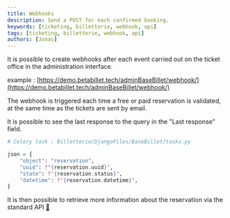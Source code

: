 ```yaml
---
title: Webhooks
description: Send a POST for each confirmed booking.
keywords: [ticketing, billetterie, webhook, api]
tags: [ticketing, billetterie, webhook, api]
authors: [Jonas]
---
```


It is possible to create webhooks after each event carried out on the ticket office in the administration interface.

example : [https://demo.betabillet.tech/adminBaseBillet/webhook/](https://demo.betabillet.tech/adminBaseBillet/webhook/)

The webhook is triggered each time a free or paid reservation is validated, at the same time as the tickets are sent by email.

It is possible to see the last response to the query in the "Last response" field.

``` python title="Reservation"
# Celery task : Billetterie/DjangoFiles/BaseBillet/tasks.py

json = {
    "object": "reservation",
    "uuid": f"{reservation.uuid}",
    "state": f"{reservation.status}",
    "datetime": f"{reservation.datetime}",
}
```

It is then possible to retrieve more information about the reservation via the standard API [:link:](/en/api/bookings)
